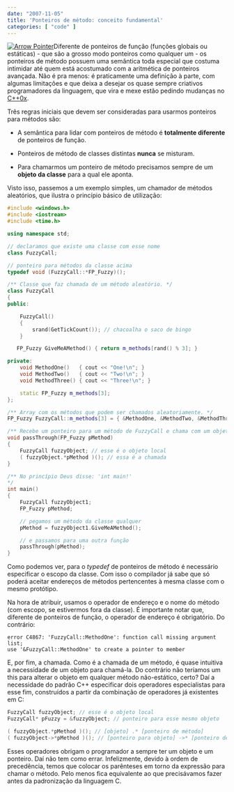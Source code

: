 ```yaml
---
date: "2007-11-05"
title: 'Ponteiros de método: conceito fundamental'
categories: [ "code" ]
---
```

[![Arrow Pointer](/images/uIttDdG.jpg)](/images/arrow-pointer.jpg)Diferente de ponteiros de função (funções globais ou estáticas) - que são a grosso modo ponteiros como qualquer um - os ponteiros de método possuem uma semântica toda especial que costuma intimidar até quem está acostumado com a aritmética de ponteiros avançada. Não é pra menos: é praticamente uma definição à parte, com algumas limitações e que deixa a desejar os quase sempre criativos programadores da linguagem, que vira e mexe estão pedindo mudanças no [C++0x](http://www.artima.com/cppsource/cpp0x.html).

Três regras iniciais que devem ser consideradas para usarmos ponteiros para métodos são:

    
  * A semântica para lidar com ponteiros de método é **totalmente diferente** de ponteiros de função.

    
  * Ponteiros de método de classes distintas **nunca** se misturam.

    
  * Para chamarmos um ponteiro de método precisamos sempre de um **objeto da classe** para a qual ele aponta.

Visto isso, passemos a um exemplo simples, um chamador de métodos aleatórios, que ilustra o princípio básico de utilização:

```cpp
#include <windows.h>
#include <iostream>
#include <time.h>

using namespace std;

// declaramos que existe uma classe com esse nome
class FuzzyCall;

// ponteiro para métodos da classe acima
typedef void (FuzzyCall::*FP_Fuzzy)();

/** Classe que faz chamada de um método aleatório. */
class FuzzyCall
{
public:

	FuzzyCall()
	{
		srand(GetTickCount()); // chacoalha o saco de bingo
	}

   FP_Fuzzy GiveMeAMethod() { return m_methods[rand() % 3]; }

private:
	void MethodOne()   { cout << "One!\n"; }
	void MethodTwo()   { cout << "Two!\n"; }
	void MethodThree() { cout << "Three!\n"; }

	static FP_Fuzzy m_methods[3];
};

/** Array com os métodos que podem ser chamados aleatoriamente. */
FP_Fuzzy FuzzyCall::m_methods[3] = { &MethodOne, &MethodTwo, &MethodThree };

/** Recebe um ponteiro para um método de FuzzyCall e chama com um objeto local. */
void passThrough(FP_Fuzzy pMethod)
{
	FuzzyCall fuzzyObject; // esse é o objeto local
	( fuzzyObject.*pMethod )(); // essa é a chamada
}

/** No princípio Deus disse: 'int main!'
*/
int main()
{
	FuzzyCall fuzzyObject1;
	FP_Fuzzy pMethod;

	// pegamos um método da classe qualquer
	pMethod = fuzzyObject1.GiveMeAMethod();

	// e passamos para uma outra função
	passThrough(pMethod);
} 

```

Como podemos ver, para o _typedef_ de ponteiros de método é necessário especificar o escopo da classe. Com isso o compilador já sabe que só poderá aceitar endereços de métodos pertencentes à mesma classe com o mesmo protótipo.

Na hora de atribuir, usamos o operador de endereço e o nome do método (com escopo, se estivermos fora da classe). É importante notar que, diferente de ponteiros de função, o operador de endereço é obrigatório. Do contrário:

    
    error C4867: 'FuzzyCall::MethodOne': function call missing argument list;
    use '&FuzzyCall::MethodOne' to create a pointer to member

E, por fim, a chamada. Como é a chamada de um método, é quase intuitiva a necessidade de um objeto para chamá-la. Do contrário não teríamos um this para alterar o objeto em qualquer método não-estático, certo? Daí a necessidade do padrão C++ especificar dois operadores especialistas para esse fim, construídos a partir da combinação de operadores já existentes em C:

```cpp
FuzzyCall fuzzyObject; // esse é o objeto local
FuzzyCall* pFuzzy = &fuzzyObject; // ponteiro para esse mesmo objeto

( fuzzyObject.*pMethod )(); // [objeto] .* [ponteiro de método]
( fuzzyObject->*pMethod )(); // [ponteiro para objeto] ->* [ponteiro de método] 

```

Esses operadores obrigam o programador a sempre ter um objeto e um ponteiro. Daí não tem como errar. Infelizmente, devido à ordem de precedência, temos que colocar os parênteses em torno da expressão para chamar o método. Pelo menos fica equivalente ao que precisávamos fazer antes da padronização da linguagem C.

